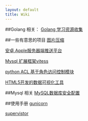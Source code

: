 ```yaml
---
layout: default
title: Wiki
---
```


##Golang 相关：
  [Golang 学习资源收集](2012/07/13/collect-golang-resource-before-learn/)

##一些有意思的项目
  [图片压缩](https://github.com/doda/imagy/tree/master/imagy)

  [安卓,Apple服务器端推送平台](https://github.com/monnand/uniqush)

  [Mysql 扩展框架vitess](http://code.google.com/p/vitess/)

  [python ACL 基于角色访问控制模块](http://github.tonyseek.com/simple-rbac/)

  [HTML5开发的数据可视化工具](http://www.humblesoftware.com/finance/index)

##Mysql 相关
  [MySQL数据库安全配置](http://www.xfocus.net/articles/200203/368.html)

##使用手册
  [gunicorn](http://gunicorn.org/configure.html)

  [supervistor](http://supervisord.org/configuration.html#group-x-section-settings)

